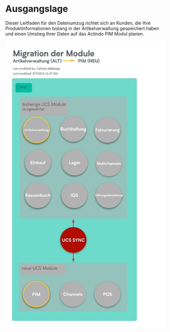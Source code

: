 # Ausgangslage

Dieser Leitfaden für den Datenumzug richtet sich an Kunden, die Ihre Produktinformationen bislang in der Artikelverwaltung gespeichert haben und einen Umstieg Ihrer Daten auf das Actindo PIM Modul planen.

![ArtikelverwaltungzuPIM](/Hintergrund-Begriffe/ArtikelverwaltungzuPIM.jpeg)
